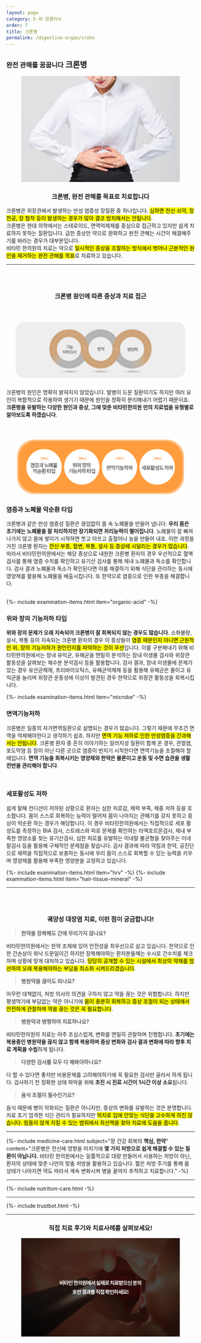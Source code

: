 ```yaml
---
layout: page
category: 5-위·장클리닉
order: 7
title: 크론병 
permalink: /digestive-organ/crohn
---
```


<h2 class="content-heading">
  <small>완전 관해를 꿈꿉니다</small>
  <strong>크론병</strong>
</h2>

<figure>
  <img src="/assets/20190731_03.jpg" alt="">
</figure>

<h3 style="text-align:center">크론병, 완전 관해를 목표로 치료합니다</h3>
<p>크론병은 위장관에서 발생하는 만성 염증성 장질환 중 하나입니다. <mark>심하면 전신 쇠약, 장 천공, 장 협착 등이 발생하는 경우가 많아 결코 방치해서는 안됩니다</mark>.<br>
크론병은 현대 의학에서는 스테로이드, 면역억제제를 중심으로 접근하고 있지만 쉽게 치료하지 못하는 질환입니다. 급한 증상만 약으로 완화하고 완전 관해는 시간이 해결해주기를 바라는 경우가 대부분입니다.<br>
  비타민 한의원의 치료는 약으로 <mark>일시적인 증상을 조절하는 방식에서 벗어나 근본적인 원인을 제거하는 완전 관해를 목표</mark>로 치료하고 있습니다.
<br>
</p>

<hr>

<br><br>
<h3 style="text-align:center">크론병 <strong>원인에 따른 증상과 치료 접근</strong></h3>
<br>
<figure style="position:relative; margin:25px">
  <img src="/assets/20191221_01.jpg" alt="">
</figure>
<h3></h3>
<p>크론병의 원인은 명확히 밝혀지지 않았습니다. 발병이 드문 질환이기도 하지만 여러 요인이 복합적으로 작용하여 생기기 때문에 원인을 정확히 분리해내기 어렵기 때문이죠. <b>크론병을 유발하는 다양한 원인과 증상, 그에 맞춘 비타민한의원 만의 치료법을 유형별로 알아보도록 하겠습니다</b>.
</p>
<br>
<figure style="position:relative; margin:25px">
  <img src="/assets/20191221_02.jpg" alt="">
</figure>
<h3><strong>염증과 노폐물 악순환 타입</strong></h3>
<p>크론병과 같은 만성 염증성 질환은 끊임없이 몸 속 노폐물을 만들어 냅니다. <b>우리 몸은 초기에는 노폐물을 잘 처리하지만 장기화되면 처리능력이 떨어집니다</b>. 노폐물이 잘 빠져나가지 않고 몸에 쌓이기 시작하면 붓고 아프고 출혈이나 농을 만들어 내죠. 이런 과정을 거친 크론병 환자는 <mark>전신 부종, 혈변, 복통, 설사 등 증상에 시달리는 경우가 많습니다</mark>. 따라서 비타민한의원에서는 해당 증상으로 내원한 크론병 환자의 경우 우선적으로 혈액검사를 통해 염증 수치를 확인하고 유기산 검사를 통해 체내 노폐물과 독소를 확인합니다. 검사 결과 노폐물과 독소가 확인된다면 이를 해결하기 위해 식단을 관리하는 동시에 영양제를 활용해 노폐물을 배출시킵니다. 또 한약으로 염증으로 인한 부종을 해결합니다.</p><br>
{%- include examination-items.html item="organic-acid" -%}

<h3><strong>위와 장의 기능저하 타입</strong></h3>
<p><b>위와 장의 문제가 오래 지속되어 크론병이 잘 회복되지 않는 경우도 많습니다</b>. 소화불량, 설사, 복통 등이 지속되는 크론병 환자의 경우 이 증상들이 <mark>염증 때문인지 아니면 근원적인 위, 장의 기능저하가 원인인지를 파악하는 것이 우선</mark>입니다. 이를 구분해내기 위해 비타민한의원에서는 장내 유익균, 유해균을 면밀히 분석하는 장내 미생물 검사와 위장관 활동성을 살펴보는 체수분 분석검사 등을 활용합니다. 검사 결과, 장내 미생물에 문제가 있는 경우 유산균제제, 프리바이오틱스, 유해균억제제 등을 활용해 유해균은 줄이고 유익균을 늘리며 위장관 운동성에 이상이 발견된 경우 한약으로 위장관 활동성을 회복시킵니다.
</p>
{%- include examination-items.html item="microbe" -%}

<br>
<h3><strong>면역기능저하</strong></h3>
<p>크론병은 일종의 자가면역질환으로 설명되는 경우가 많습니다. 그렇기 때문에 무조건 면역을 억제해야한다고 생각하기 쉽죠. 하지만 <mark>면역 기능 저하로 인한 만성염증을 간과해서는 안됩니다</mark>. 크론병 환자 중 흔히 이야기하는 알러지성 질환이 함께 온 경우, 관절염, 포도막염 등 장이 아닌 다른 곳으로 염증이 번지기 시작한다면 면역기능을 조절해야 할 때입니다. <b>면역 기능을 회복시키는 영양제와 한약은 물론이고 운동 및 수면 습관을 생활 전반을 관리해야 합니다</b>.
</p>

<br>
<h3><strong>세포활성도 저하</strong></h3>
<p>쉽게 말해 컨디션이 저하된 상황으로 환자는 심한 피로감, 체력 부족, 체중 저하 등을 호소합니다. 몸이 스스로 회복하는 능력이 떨어져 몸이 나아지는 관해기를 갖지 못하고 증상이 악순환 하는 경우가 해당합니다. 이 경우 비타민한의원에서는 직접적으로 세포 활성도를 측정하는 BIA 검사, 스트레스와 피로 문제를 확인하는 타액호르몬검사, 체내 부족한 영양소를 찾는 유기산검사, 심한 피로를 유발하는 미네랄 불균형을 찾아주는 미네랄검사 등을 활용해 구체적인 문제점을 찾습니다. 검사 결과에 따라 약침과 한약, 공진단으로 체력을 직접적으로 보충하는 동시에 우리 몸이 스스로 회복할 수 있는 능력을 키우며 영양제를 활용해 부족한 영양분을 교정하고 있습니다.</p>
{%- include examination-items.html item="hrv" -%}
{%- include examination-items.html item="hair-tissue-mineral" -%}
<br>
<hr>
<br><br>

<h3 style="text-align:center">궤양성 대장염 치료, <strong>이런 점이 궁금합니다!</strong></h3>
<div class="content-sculptpost">
  <blockquote>
    <strong>한약을 장복해도 간에 무리가지 않나요?</strong><br>
  </blockquote>
  <p>
  비타민한의원에서는 한약 조제에 있어 안전성을 최우선으로 삼고 있습니다. 한약으로 인한 간손상이 워낙 드문일이긴 하지만 장복해야하는 환자분들께는 수시로 간수치를 체크하며 상황에 맞게 대처하고 있습니다. <mark>당당히 공개할 수 있는 시설에서 최상의 약재를 엄선하여 오래 복용해야하는 부담을 최소화 시켜드리겠습니다</mark>.
  </p>
  <blockquote>
    <strong>병원약을 끊어도 되나요?</strong><br>
  </blockquote>
  <p>
  아무런 대책없이, 처방 의사의 의견을 구하지 않고 약을 끊는 것은 위험합니다. 하지만 평생먹기에 부담없는 약은 아니기에 <mark>몸이 충분히 회복하고 증상 조절이 되는 상태에서 안전하게 관찰하며 약을 끊는 것은 꼭 필요합니다</mark>. 
  </p>
  <blockquote>
    <strong>병원약과 병행하여 치료하나요?</strong><br>
  </blockquote>
  <p>
  비타민한의원의 치료는 아주 조심스럽게, 변화를 면밀히 관찰하며 진행합니다. <b>초기에는 복용중인 병원약을 끊지 않고 함께 복용하며 증상 변화와 검사 결과 변화에 따라 향후 치료 계획을 수립</b>하게 됩니다. 
  </p>
  <blockquote>
    <strong>다양한 검사를 모두 다 해봐야하나요?</strong><br>
  </blockquote>
  <p>
  다 할 수 있다면 좋지만 비용문제를 고려해야하기에 꼭 필요한 검사만 골라서 하게 됩니다. 검사하기 전 정확한 상태 파악을 위해 <b>초진 시 진료 시간이 1시간 이상 소요</b>됩니다.
  </p>
  <blockquote>
    <strong>음식 조절이 필수인가요?</strong><br>
  </blockquote>
  <p>
  음식 때문에 병이 악화되는 질환은 아니지만, 증상의 변화를 유발하는 것은 분명합니다. 치료 초기 엄격한 식단 관리가 필요하지만 <mark>억지로 입에 안맞는 식단을 고수하게 하진 않습니다. 힘들지 않게 지킬 수 있는 범위에서 최선책을 찾아 치료에 도움을 줍니다</mark>.
  </p>
  
</div>

<hr>

{%- include medicine-care.html subject="장 건강 회복의 <strong>핵심, 한약</strong>" content="크론병은 전신에 영향을 미치기에 <strong>몇 가지 처방으로 쉽게 해결할 수 있는 질환이 아닙니다.</strong> 비타민 한의원에서는 일률적으로 대량 만들어서 사용하는 처방이 아닌, 환자의 상태에 맞춘 나만의 맞춤 처방을 활용하고 있습니다. 짧은 처방 주기를 통해 몸 상태가 나아지면 약도 따라서 계속 변화시켜 병을 끝까지 추적하고 치료합니다." -%}

<hr>

{%- include nutrition-care.html -%}

<hr>

{%- include trustbot.html -%}

<hr>

<h3 style="text-align:center">직접 <strong>치료 후기와 치료사례</strong>를 살펴보세요!</h3>
<figure>
  <a href="/articles?id=SBfOrFdXHqZ1LhwKwel2">
    <img src="/assets/img-goreview_crohn.jpg" alt="치료 후기와 사례 보기">
  </a>
</figure>
